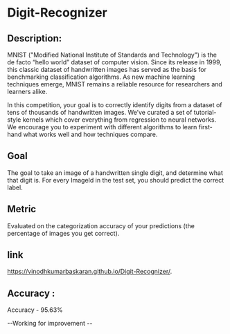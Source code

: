 # Digit-Recognizer
## Description:

MNIST ("Modified National Institute of Standards and Technology") is the de facto “hello world” dataset of computer vision. Since its release in 1999, this classic dataset of handwritten images has served as the basis for benchmarking classification algorithms. As new machine learning techniques emerge, MNIST remains a reliable resource for researchers and learners alike.

In this competition, your goal is to correctly identify digits from a dataset of tens of thousands of handwritten images. We’ve curated a set of tutorial-style kernels which cover everything from regression to neural networks. We encourage you to experiment with different algorithms to learn first-hand what works well and how techniques compare.

## Goal
The goal to take an image of a handwritten single digit, and determine what that digit is.
For every ImageId in the test set, you should predict the correct label.

## Metric
Evaluated on the categorization accuracy of your predictions (the percentage of images you get correct).

## link
https://vinodhkumarbaskaran.github.io/Digit-Recognizer/.

## Accuracy :
   Accuracy - 95.63%

--Working for improvement --
